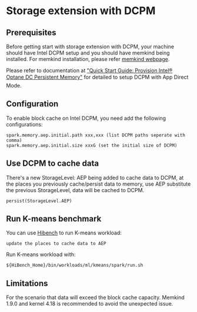 # Storage extension with DCPM

## Prerequisites

Before getting start with storage extension with DCPM, your machine should have Intel DCPM setup and you should have memkind being installed. For memkind installation, please refer [memkind webpage](https://github.com/memkmemkindind/).

Please refer to documentation at ["Quick Start Guide: Provision Intel® Optane DC Persistent Memory"](https://software.intel.com/en-us/articles/quick-start-guide-configure-intel-optane-dc-persistent-memory-on-linux) for detailed to setup DCPM with App Direct Mode.

## Configuration

To enable block cache on Intel DCPM, you need add the following configurations:

    spark.memory.aep.initial.path xxx,xxx (list DCPM paths seperate with comma)
    spark.memory.aep.initial.size xxxG (set the initial size of DCPM)

## Use DCPM to cache data

There's a new StorageLevel: AEP being added to cache data to DCPM, at the places you previously cache/persist data to memory, use AEP substitute the previous StorageLevel, data will be cached to DCPM.

    persist(StorageLevel.AEP)

## Run K-means benchmark

You can use [Hibench](https://github.com/Intel-bigdata/HiBench) to run K-means workload:

    update the places to cache data to AEP

Run K-means workload with:

    ${HiBench_Home}/bin/workloads/ml/kmeans/spark/run.sh

## Limitations

For the scenario that data will exceed the block cache capacity. Memkind 1.9.0 and kernel 4.18 is recommended to avoid the unexpected issue.